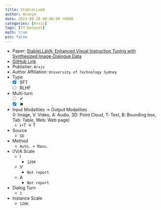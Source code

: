 ```yaml
---
title: StableLLaVA
author: Anonym
date: 2023-08-20 00:00:00 +0800
categories: [Arxiv]
tags: [IT Dataset]
math: true
pin: false
---
```


- Paper: [StableLLaVA: Enhanced Visual Instruction Tuning with Synthesized Image-Dialogue Data](https://arxiv.org/abs/2308.10253)
- [GitHub Link](https://github.com/icoz69/StableLLAVA)
- Publisher: `Arxiv`
- Author Affiliation: `University of Technology Sydney`
- Type
  + [x] SFT
  + [ ] RLHF
- Multi-turn
  + [ ] &#x2714;
  + [x] &#x2716;
- Input Modalities $\rightarrow$ Output Modalities <br />(I: Image, V: Video, A: Audio, 3D: Point Cloud, T: Text, B: Bounding box, Tab: Table, Web: Web page)
  + I+T $\rightarrow$ T
- Source
  + `SD`
- Method
  + `Auto. + Manu.`
- I/V/A Scale
  + I
    * `126K`
  + V
    * `Not report`
  + A
    * `Not report`
- Dialog Turn
  + `1`
- Instance Scale
  + `126K`
